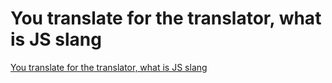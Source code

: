 # You translate for the translator, what is JS slang
[You translate for the translator, what is JS slang](https://aiwithcloud.com/2022/09/19/you_translate_for_the_translator_what_is_js_slang/)
